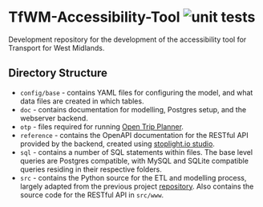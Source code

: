 # TfWM-Accessibility-Tool ![unit tests](https://github.com/cmconlan/TfWM-Accessibility-Tool/workflows/Python%20unit%20tests/badge.svg)
Development repository for the development of the accessibility tool for Transport for West Midlands.

## Directory Structure
- `config/base` - contains YAML files for configuring the model, and what data files are created in which tables.
- `doc` - contains documentation for modelling, Postgres setup, and the webserver backend.
- `otp` - files required for running [Open Trip Planner](https://www.opentripplanner.org/).
- `reference` - contains the OpenAPI documentation for the RESTful API provided by the backend, created using [stoplight.io studio](https://stoplight.io/studio/).
- `sql` - contains a number of SQL statements within files. The base level queries are Postgres compatible, with MySQL and SQLite compatible queries residing in their respective folders.
- `src` - contains the Python source for the ETL and modelling process, largely adapted from the previous project [repository](https://github.com/alan-turing-institute/DSSG19-WMCA-PUBLIC). Also contains the source code for the RESTful API in `src/www`.